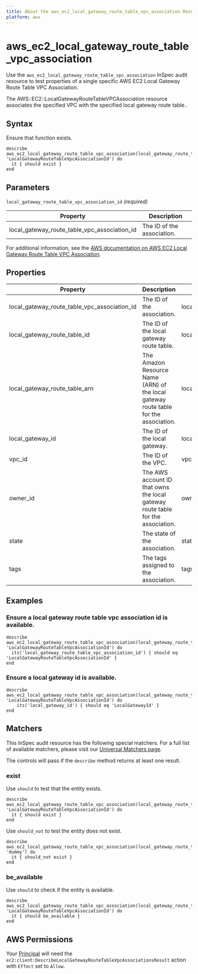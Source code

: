 ```yaml
---
title: About the aws_ec2_local_gateway_route_table_vpc_association Resource
platform: aws
---
```


# aws_ec2_local_gateway_route_table_vpc_association

Use the `aws_ec2_local_gateway_route_table_vpc_association` InSpec audit resource to test properties of a single specific AWS EC2 Local Gateway Route Table VPC Association.

The AWS::EC2::LocalGatewayRouteTableVPCAssociation resource associates the specified VPC with the specified local gateway route table..

## Syntax

Ensure that function exists.

    describe aws_ec2_local_gateway_route_table_vpc_association(local_gateway_route_table_vpc_association_id: 'LocalGatewayRouteTableVpcAssociationId') do
      it { should exist }
    end

## Parameters

`local_gateway_route_table_vpc_association_id` _(required)_

| Property | Description |
| --- | --- |
| local_gateway_route_table_vpc_association_id | The ID of the association. |

For additional information, see the [AWS documentation on AWS EC2 Local Gateway Route Table VPC Association](https://docs.aws.amazon.com/AWSCloudFormation/latest/UserGuide/aws-resource-ec2-localgatewayroutetablevpcassociation.html).

## Properties

| Property | Description | Field | 
| --- | --- | --- |
| local_gateway_route_table_vpc_association_id | The ID of the association. | local_gateway_route_table_vpc_association_id |
| local_gateway_route_table_id | The ID of the local gateway route table. | local_gateway_route_table_id |
| local_gateway_route_table_arn | The Amazon Resource Name (ARN) of the local gateway route table for the association. | local_gateway_route_table_arn |
| local_gateway_id | The ID of the local gateway. | local_gateway_id |
| vpc_id | The ID of the VPC. | vpc_id |
| owner_id | The AWS account ID that owns the local gateway route table for the association. | owner_id |
| state | The state of the association. | state |
| tags | The tags assigned to the association. | tags |

## Examples

### Ensure a local gateway route table vpc association id is available.
    describe aws_ec2_local_gateway_route_table_vpc_association(local_gateway_route_table_vpc_association_id: 'LocalGatewayRouteTableVpcAssociationId') do
      its('local_gateway_route_table_vpc_association_id') { should eq 'LocalGatewayRouteTableVpcAssociationId' }
    end

### Ensure a local gateway id is available.
    describe aws_ec2_local_gateway_route_table_vpc_association(local_gateway_route_table_vpc_association_id: 'LocalGatewayRouteTableVpcAssociationId') do
        its('local_gateway_id') { should eq 'LocalGatewayId' }
    end

## Matchers

This InSpec audit resource has the following special matchers. For a full list of available matchers, please visit our [Universal Matchers page](https://www.inspec.io/docs/reference/matchers/).

The controls will pass if the `describe` method returns at least one result.

### exist

Use `should` to test that the entity exists.

    describe aws_ec2_local_gateway_route_table_vpc_association(local_gateway_route_table_vpc_association_id: 'LocalGatewayRouteTableVpcAssociationId') do
      it { should exist }
    end

Use `should_not` to test the entity does not exist.

    describe aws_ec2_local_gateway_route_table_vpc_association(local_gateway_route_table_vpc_association_id: 'dummy') do
      it { should_not exist }
    end

### be_available

Use `should` to check if the entity is available.

    describe aws_ec2_local_gateway_route_table_vpc_association(local_gateway_route_table_vpc_association_id: 'LocalGatewayRouteTableVpcAssociationId') do
      it { should be_available }
    end

## AWS Permissions

Your [Principal](https://docs.aws.amazon.com/IAM/latest/UserGuide/intro-structure.html#intro-structure-principal) will need the `ec2:client:DescribeLocalGatewayRouteTableVpcAssociationsResult` action with `Effect` set to `Allow`.